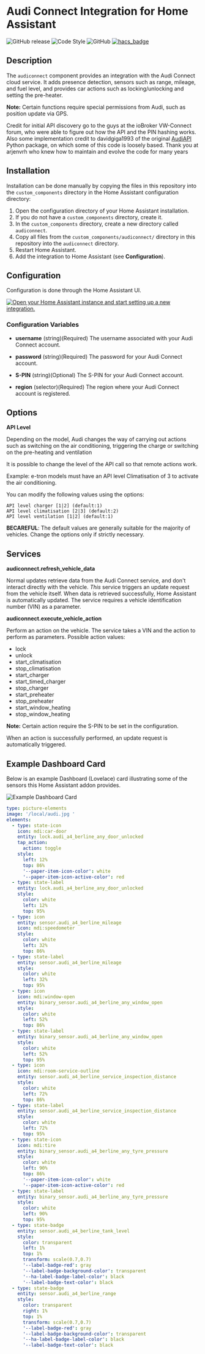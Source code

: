 Audi Connect Integration for Home Assistant
============================================================

![GitHub release](https://img.shields.io/github/release/Cyr-ius/hass-audiconnect)
![Code Style](https://img.shields.io/badge/code%20style-black-000000.svg?style=flat)
![GitHub](https://img.shields.io/github/license/cyr-ius/hass-audiconnect)
[![hacs_badge](https://img.shields.io/badge/HACS-Custom-41BDF5.svg)](https://github.com/hacs/integration)

Description
------------

The `audiconnect` component provides an integration with the Audi Connect cloud service. It adds presence detection, sensors such as range, mileage, and fuel level, and provides car actions such as locking/unlocking and setting the pre-heater.

**Note:** Certain functions require special permissions from Audi, such as position update via GPS.

Credit for initial API discovery go to the guys at the ioBroker VW-Connect forum, who were able to figure out how the API and the PIN hashing works. Also some implementation credit to davidgiga1993 of the original [AudiAPI](https://github.com/davidgiga1993/AudiAPI) Python package, on which some of this code is loosely based.
Thank you at arjenvrh who knew how to maintain and evolve the code for many years

Installation
------------

Installation can be done manually by copying the files in this repository into the `custom_components` directory in the Home Assistant configuration directory:

1. Open the configuration directory of your Home Assistant installation.
2. If you do not have a `custom_components` directory, create it.
3. In the `custom_components` directory, create a new directory called `audiconnect`.
4. Copy all files from the `custom_components/audiconnect/` directory in this repository into the `audiconnect` directory.
5. Restart Home Assistant.
6. Add the integration to Home Assistant (see **Configuration**).

Configuration
-------------

Configuration is done through the Home Assistant UI.

[![Open your Home Assistant instance and start setting up a new integration.](https://my.home-assistant.io/badges/config_flow_start.svg)](https://my.home-assistant.io/redirect/config_flow_start/?domain=audiconnect)

### Configuration Variables

- **username** (string)(Required) The username associated with your Audi Connect account.

- **password** (string)(Required) The password for your Audi Connect account.

- **S-PIN** (string)(Optional) The S-PIN for your Audi Connect account.

- **region** (selector)(Required) The region where your Audi Connect account is registered.
  
Options
--------

**API Level**

Depending on the model, Audi changes the way of carrying out actions such as switching on the air conditioning, triggering the charge or switching on the pre-heating and ventilation

It is possible to change the level of the API call so that remote actions work.

Example: e-tron models must have an API level Climatisation of 3 to activate the air conditioning.

You can modify the following values using the options:

    API level charger [1|2] (default:1)
    API level climatisation [2|3] (default:2)
    API level ventilation [1|2] (default:1)

**BECAREFUL**: The default values are generally suitable for the majority of vehicles. Change the options only if strictly necessary.

Services
--------

**audiconnect.refresh_vehicle_data**

Normal updates retrieve data from the Audi Connect service, and don't interact directly with the vehicle. _This_ service triggers an update request from the vehicle itself. When data is retrieved successfully, Home Assistant is automatically updated. The service requires a vehicle identification number (VIN) as a parameter.

**audiconnect.execute_vehicle_action**

Perform an action on the vehicle. The service takes a VIN and the action to perform as parameters. Possible action values:

- lock
- unlock
- start_climatisation
- stop_climatisation
- start_charger
- start_timed_charger
- stop_charger
- start_preheater
- stop_preheater
- start_window_heating
- stop_window_heating

**Note:** Certain action require the S-PIN to be set in the configuration.

When an action is successfully performed, an update request is automatically triggered.

Example Dashboard Card
----------------------

Below is an example Dashboard (Lovelace) card illustrating some of the sensors this Home Assistant addon provides.

![Example Dashboard Card](card_example.png)

```yaml
type: picture-elements
image: '/local/audi.jpg '
elements:
  - type: state-icon
    icon: mdi:car-door
    entity: lock.audi_a4_berline_any_door_unlocked
    tap_action:
      action: toggle
    style:
      left: 12%
      top: 86%
      '--paper-item-icon-color': white
      '--paper-item-icon-active-color': red
  - type: state-label
    entity: lock.audi_a4_berline_any_door_unlocked
    style:
      color: white
      left: 12%
      top: 95%
  - type: icon
    entity: sensor.audi_a4_berline_mileage
    icon: mdi:speedometer
    style:
      color: white
      left: 32%
      top: 86%
  - type: state-label
    entity: sensor.audi_a4_berline_mileage
    style:
      color: white
      left: 32%
      top: 95%
  - type: icon
    icon: mdi:window-open
    entity: binary_sensor.audi_a4_berline_any_window_open
    style:
      color: white
      left: 52%
      top: 86%
  - type: state-label
    entity: binary_sensor.audi_a4_berline_any_window_open
    style:
      color: white
      left: 52%
      top: 95%
  - type: icon
    icon: mdi:room-service-outline
    entity: sensor.audi_a4_berline_service_inspection_distance
    style:
      color: white
      left: 72%
      top: 86%
  - type: state-label
    entity: sensor.audi_a4_berline_service_inspection_distance
    style:
      color: white
      left: 72%
      top: 95%
  - type: state-icon
    icon: mdi:tire
    entity: binary_sensor.audi_a4_berline_any_tyre_pressure
    style:
      color: white
      left: 90%
      top: 86%
      '--paper-item-icon-color': white
      '--paper-item-icon-active-color': red
  - type: state-label
    entity: binary_sensor.audi_a4_berline_any_tyre_pressure
    style:
      color: white
      left: 90%
      top: 95%
  - type: state-badge
    entity: sensor.audi_a4_berline_tank_level
    style:
      color: transparent
      left: 1%
      top: 1%
      transform: scale(0.7,0.7)
      '--label-badge-red': gray
      '--label-badge-background-color': transparent
      '--ha-label-badge-label-color': black
      '--label-badge-text-color': black
  - type: state-badge
    entity: sensor.audi_a4_berline_range
    style:
      color: transparent
      right: 1%
      top: 1%
      transform: scale(0.7,0.7)
      '--label-badge-red': gray
      '--label-badge-background-color': transparent
      '--ha-label-badge-label-color': black
      '--label-badge-text-color': black

```
